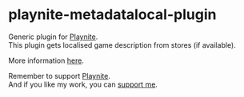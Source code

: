# playnite-metadatalocal-plugin
Generic plugin for [Playnite](https://playnite.link).  
This plugin gets localised game description from stores (if available). 

More information [here](https://playnite.link/forum/thread-291.html).

Remember to support [Playnite](https://www.patreon.com/playnite).  
And if you like my work, you can [support me](https://www.paypal.me/lacro59).
